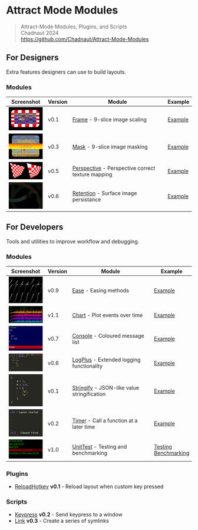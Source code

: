 # Attract Mode Modules

> Attract-Mode Modules, Plugins, and Scripts  
> Chadnaut 2024  
> https://github.com/Chadnaut/Attract-Mode-Modules

## For Designers

Extra features designers can use to build layouts.

### Modules

|Screenshot|Version|Module|Example|
|-|-|-|-|
|<img src="./modules/frame/example.png" width="100"/>|v0.1|[Frame](./modules/frame/README.md) - 9-slice image scaling|[Example](./layouts/Example.Frame/)|
|<img src="./modules/mask/example.png" width="100"/>|v0.3|[Mask](./modules/mask/README.md) - 9-slice image masking|[Example](./layouts/Example.Mask/)|
|<img src="./modules/perspective/example.png" width="100"/>|v0.5|[Perspective](./modules/perspective/README.md) - Perspective correct texture mapping|[Example](./layouts/Example.Perspective/)|
|<img src="./modules/retention/example.png" width="100"/>|v0.6|[Retention](./modules/retention/README.md) - Surface image persistance|[Example](./layouts/Example.Retention/)|

## For Developers

Tools and utilities to improve workflow and debugging.

### Modules

|Screenshot|Version|Module|Example|
|-|-|-|-|
|<img src="./modules/ease/example.png" width="100"/>|v0.9|[Ease](./modules/ease/README.md) - Easing methods|[Example](./layouts/Example.Ease/)
|<img src="./modules/chart/example.png" width="100"/>|v1.1|[Chart](./modules/chart/README.md) - Plot events over time|[Example](./layouts/Example.Chart/)|
|<img src="./modules/console/example.png" width="100"/>|v0.7|[Console](./modules/console/README.md) - Coloured message list|[Example](./layouts/Example.Console/)|
|<img src="./modules/logplus/example.png" width="100"/>|v0.6|[LogPlus](./modules/logplus/README.md) - Extended logging functionality|[Example](./layouts/Example.LogPlus/)|
|<img src="./modules/stringify/example.png" width="100"/>|v0.1|[Stringify](./modules/stringify/README.md) - JSON-like value stringification|[Example](./layouts/Example.Stringify/)|
|<img src="./modules/timer/example.png" width="100"/>|v0.2|[Timer](./modules/timer/README.md) - Call a function at a later time|[Example](./layouts/Example.Timer/)|
|<img src="./modules/unittest/example.png" width="100"/>|v1.0|[UnitTest](./modules/unittest/README.md) - Testing and benchmarking|[Testing](./layouts/Example.UnitTest/)<br>[Benchmarking](./layouts/Example.Benchmark/)|

### Plugins

- [ReloadHotkey](./plugins/ReloadHotkey/README.md) **v0.1** - Reload layout when custom key pressed

### Scripts

- [Keypress](./scripts/keypress/README.md) **v0.2** - Send keypress to a window
- [Link](./scripts/link/README.md) **v0.3** - Create a series of symlinks